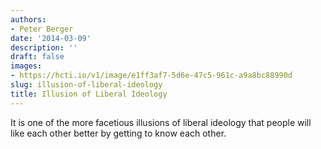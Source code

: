 ```yaml
---
authors:
- Peter Berger
date: '2014-03-09'
description: ''
draft: false
images:
- https://hcti.io/v1/image/e1ff3af7-5d6e-47c5-961c-a9a8bc88990d
slug: illusion-of-liberal-ideology
title: Illusion of Liberal Ideology
---
```


It is one of the more facetious illusions of liberal ideology that people will like each other better by getting to know each other.